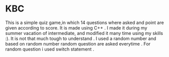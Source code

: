 # KBC
This is a simple quiz game,in which 14 questions where asked and point are given according to score. It is made using C++ .
I made it during my summer vacation of intermediate, and modified it many time using my skills :).
It is not that much tough to understand .
I used a random number and based on random number random question are asked everytime .
For random question i used switch statement .
